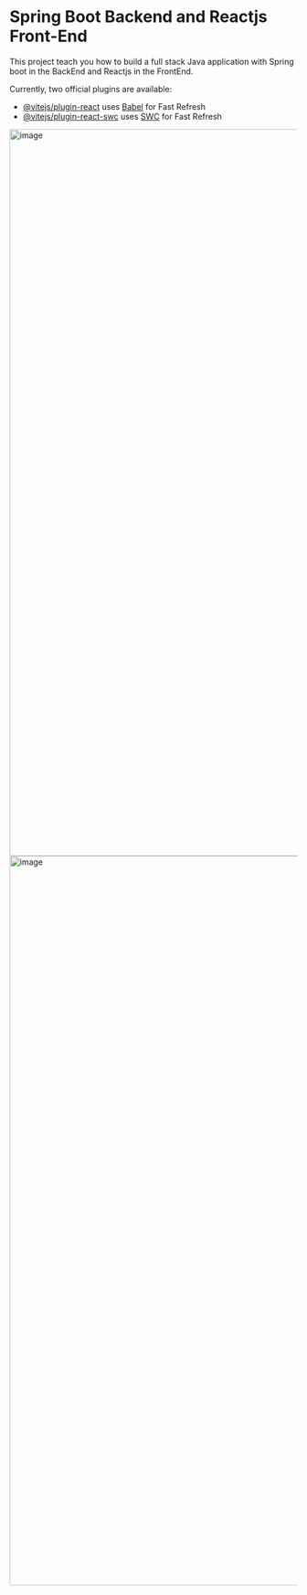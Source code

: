 # Spring Boot Backend and Reactjs Front-End

This project teach you how to build a full stack Java application with Spring boot in the BackEnd and Reactjs in the FrontEnd.

Currently, two official plugins are available:

- [@vitejs/plugin-react](https://github.com/vitejs/vite-plugin-react/blob/main/packages/plugin-react/README.md) uses [Babel](https://babeljs.io/) for Fast Refresh
- [@vitejs/plugin-react-swc](https://github.com/vitejs/vite-plugin-react-swc) uses [SWC](https://swc.rs/) for Fast Refresh
<img width="1272" alt="image" src="https://github.com/AtalibAgAlmousleck/full-stack-spring-boot-react-frontend/assets/87047616/42be7f8c-f751-4b3e-9039-d49597ac2d53">

<img width="1277" alt="image" src="https://github.com/AtalibAgAlmousleck/full-stack-spring-boot-react-frontend/assets/87047616/7910d6fe-6c3b-40cb-bf7d-199d6010ed20">
